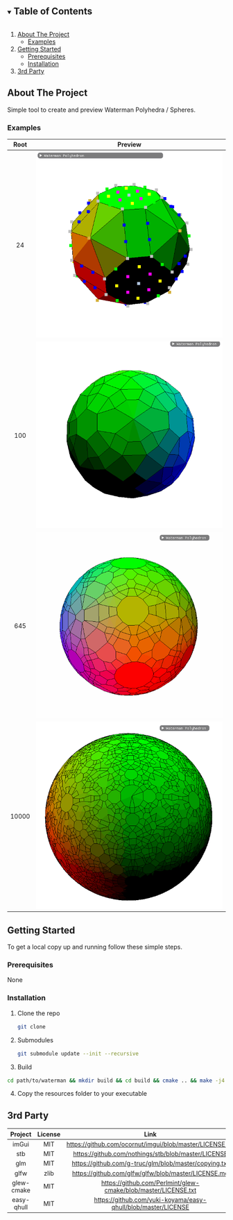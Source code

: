 <!-- TABLE OF CONTENTS -->
<details open="open">
  <summary><h2 style="display: inline-block">Table of Contents</h2></summary>
  <ol>
    <li>
      <a href="#about-the-project">About The Project</a>
      <ul>
        <li><a href="#examples">Examples</a></li>
      </ul>
    </li>
    <li>
      <a href="#getting-started">Getting Started</a>
      <ul>
        <li><a href="#prerequisites">Prerequisites</a></li>
        <li><a href="#installation">Installation</a></li>
      </ul>
    </li>
    <li><a href="#3rd-party">3rd Party</a></li>
  </ol>
</details>



<!-- ABOUT THE PROJECT -->
## About The Project

Simple tool to create and preview Waterman Polyhedra / Spheres.


### Examples
| Root             |  Preview |
:-------------------------:|:-------------------------:
24|  ![](images/Waterman_24.gif)
100|  ![](images/Waterman_100.gif)
645|  ![](images/Waterman_645.gif)
10000|  ![](images/Waterman_10000.gif)

<!-- Install -->
## Getting Started

To get a local copy up and running follow these simple steps.

### Prerequisites

None

### Installation

1. Clone the repo
   ```sh
   git clone
   ```
2. Submodules
   ```sh
   git submodule update --init --recursive
   ```
3. Build
  ```sh
  cd path/to/waterman && mkdir build && cd build && cmake .. && make -j4
   ```
4. Copy the resources folder to your executable

<!-- 3rd Party -->
## 3rd Party

| Project             |  License | Link|
:-------------------------:|:-------------------------:|:-------------------------:
imGui| MIT | https://github.com/ocornut/imgui/blob/master/LICENSE.txt
stb|  MIT | https://github.com/nothings/stb/blob/master/LICENSE
glm| MIT | https://github.com/g-truc/glm/blob/master/copying.txt
glfw| zlib | https://github.com/glfw/glfw/blob/master/LICENSE.md
glew-cmake| MIT | https://github.com/Perlmint/glew-cmake/blob/master/LICENSE.txt
easy-qhull| MIT | https://github.com/yuki-koyama/easy-qhull/blob/master/LICENSE
